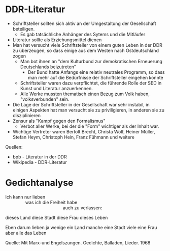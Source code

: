 # DDR-Literatur

- Schriftsteller sollten sich aktiv an der Umgestaltung der Gesellschaft beteiligen.
  - Es gab tatsächliche Anhänger des Sytems und die Mitläufer
- Literatur sollte als Erziehungsmittel dienen
- Man hat versucht viele Schriftsteller von einem guten Leben in der DDR zu überzeugen, so dass einige aus dem Westen nach Ostdeutschland zogen
    - Man bot ihnen an "dem Kulturbund zur demokratischen Erneuerung Deutschlands beizutreten"
      - Der Bund hatte Anfangs eine relativ neutrales Programm, so dass man mehr auf die Bedürfnisse der Schriftsteller eingehen konnte
    - Schriftsteller waren dazu verpflichtet, die führende Rolle der SED in Kunst und Literatur anzuerkennen.
    - Alle Werke mussten thematisch einen Bezug zum Volk haben, "volksverbunden" sein.
- Die Lage der Schriftsteller in der Gesellschaft war sehr instabil, in einigen Aspekten hat man versucht sie zu priviligieren, in anderen sie zu disziplinieren
- Zensur als "Kampf gegen den Formalismus"
  - Verbot aller Werke, bei der die "Form" wichtiger als der Inhalt war.
- Wichtige Vertreter waren Bertolt Brecht, Christa Wolf, Heiner Müller, Stefan Heym, Christoph Hein, Franz Fühmann und weitere

Quellen:

- bpb - Literatur in der DDR
- Wikipedia - DDR-Literatur

# Gedichtanalyse

Ich kann nur lieben  
$~~~~~~~~~~~~~~~$ was ich die Freiheit habe  
$~~~~~~~~~~~~~~~~~~~~~~~~~~~~~~~~~~~~~~~~~~~~~$ auch zu verlassen:

dieses Land
diese Stadt
diese Frau
dieses Leben

Eben darum lieben ja
wenige ein Land
manche eine Stadt
viele eine Frau
aber alle das Leben

Quelle: Mit Marx-und Engelszungen. Gedichte, Balladen, Lieder. 1968

